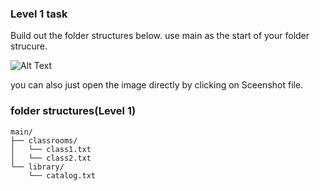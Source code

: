 ### Level 1 task

Build out the folder structures below. use main as the start of your folder strucure. 

![Alt Text](/task1/task1-description/Screenshot%202025-09-14%20at%207.55.01 PM.png)

you can also just open the image directly by clicking on Sceenshot file.  

### folder structures(Level 1) 

    main/
    ├── classrooms/
    │   └── class1.txt
    │   └── class2.txt
    └── library/
        └── catalog.txt



